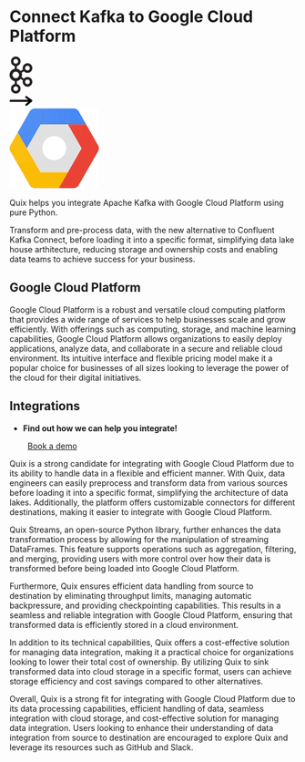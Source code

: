 # Connect Kafka to Google Cloud Platform

<div class="connect-images cards blog-grid-card" markdown>
<div>
<img src="../images/kafka_logo.png" width="40px" />
</div>
<div>
<img src="../images/arrow.svg" width="40px" />
</div>
<div>
<img src="./images/google-cloud-platform_1.jpg" />
</div>
</div>

Quix helps you integrate Apache Kafka with Google Cloud Platform using pure Python.

Transform and pre-process data, with the new alternative to Confluent Kafka Connect, before loading it into a specific format, simplifying data lake house arthitecture, reducing storage and ownership costs and enabling data teams to achieve success for your business.

## Google Cloud Platform

Google Cloud Platform is a robust and versatile cloud computing platform that provides a wide range of services to help businesses scale and grow efficiently. With offerings such as computing, storage, and machine learning capabilities, Google Cloud Platform allows organizations to easily deploy applications, analyze data, and collaborate in a secure and reliable cloud environment. Its intuitive interface and flexible pricing model make it a popular choice for businesses of all sizes looking to leverage the power of the cloud for their digital initiatives.

## Integrations

<div class="grid cards" markdown>

- __Find out how we can help you integrate!__

    <a class="md-button md-button--primary" href="https://share.hsforms.com/1iW0TmZzKQMChk0lxd_tGiw4yjw2?__hstc=175542013.2303933fbd746c0ac86d9ccbe9bc9100.1728383268831.1729603416735.1729620918855.31&__hssc=175542013.1.1729620918855&__hsfp=2132701734" target="_blank" style="margin:.5rem;">Book a demo</a>

</div>


Quix is a strong candidate for integrating with Google Cloud Platform due to its ability to handle data in a flexible and efficient manner. With Quix, data engineers can easily preprocess and transform data from various sources before loading it into a specific format, simplifying the architecture of data lakes. Additionally, the platform offers customizable connectors for different destinations, making it easier to integrate with Google Cloud Platform.

Quix Streams, an open-source Python library, further enhances the data transformation process by allowing for the manipulation of streaming DataFrames. This feature supports operations such as aggregation, filtering, and merging, providing users with more control over how their data is transformed before being loaded into Google Cloud Platform.

Furthermore, Quix ensures efficient data handling from source to destination by eliminating throughput limits, managing automatic backpressure, and providing checkpointing capabilities. This results in a seamless and reliable integration with Google Cloud Platform, ensuring that transformed data is efficiently stored in a cloud environment.

In addition to its technical capabilities, Quix offers a cost-effective solution for managing data integration, making it a practical choice for organizations looking to lower their total cost of ownership. By utilizing Quix to sink transformed data into cloud storage in a specific format, users can achieve storage efficiency and cost savings compared to other alternatives.

Overall, Quix is a strong fit for integrating with Google Cloud Platform due to its data processing capabilities, efficient handling of data, seamless integration with cloud storage, and cost-effective solution for managing data integration. Users looking to enhance their understanding of data integration from source to destination are encouraged to explore Quix and leverage its resources such as GitHub and Slack.

